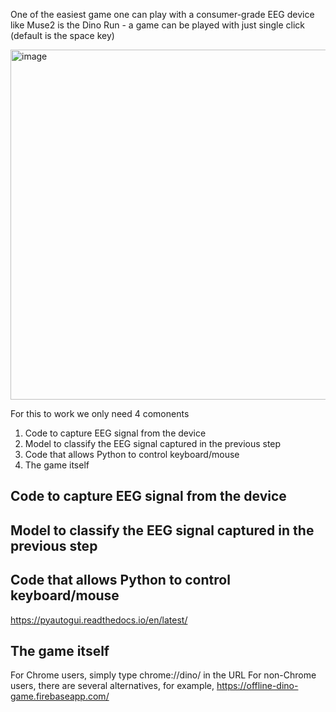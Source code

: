 One of the easiest game one can play with a consumer-grade EEG device like Muse2 is the Dino Run - a game can be played with just single click (default is the space key) 

<img width="560" alt="image" src="https://github.com/edmund-code/muse-eeg/assets/52833150/6af61233-4d71-48ce-806c-fe1939246336">

For this to work we only need 4 comonents

1. Code to capture EEG signal from the device
2. Model to classify the EEG signal captured in the previous step
3. Code that allows Python to control keyboard/mouse
4. The game itself



## Code to capture EEG signal from the device


## Model to classify the EEG signal captured in the previous step


## Code that allows Python to control keyboard/mouse
https://pyautogui.readthedocs.io/en/latest/


## The game itself
For Chrome users, simply type chrome://dino/ in the URL
For non-Chrome users, there are several alternatives, for example, https://offline-dino-game.firebaseapp.com/
